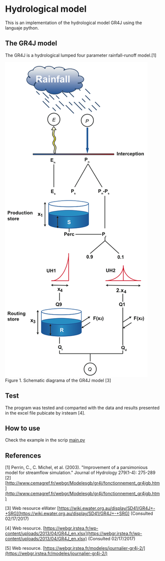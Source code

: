 # Hydrological model

This is an implementation of the hydrological model GR4J using the languaje python.


## The GR4J model

The GR4J is a hydrological lumped four parameter rainfall-runoff  model.[1]



![Schematic diagrama of the GR4J model](/GR4J_scheme.png) 
Figure 1. Schematic diagrama of the GR4J model [3]


## Test

The program was tested and comparted with the data and results presented
in the excel file pubicate by irsteam [4]. 


## How to use

Check the example in the scrip [main.py](https://github.com/fbespitia/GR4J/blob/master/main.py)



## References 

[1] Perrin, C., C. Michel, et al. (2003). "Improvement of a parsimonious model for streamflow simulation." Journal of Hydrology 279(1-4): 275-289
[2] [http://www.cemagref.fr/webgr/Modelesgb/gr4j/fonctionnement_gr4jgb.htm](http://www.cemagref.fr/webgr/Modelesgb/gr4j/fonctionnement_gr4jgb.htm)

[3] Web resource eWater  [https://wiki.ewater.org.au/display/SD41/GR4J+-+SRG](https://wiki.ewater.org.au/display/SD41/GR4J+-+SRG) (Consulted 02/17/2017)

[4] Web resource. 
[https://webgr.irstea.fr/wp-content/uploads/2013/04/GR4J_en.xlsx](https://webgr.irstea.fr/wp-content/uploads/2013/04/GR4J_en.xlsx) (Consulted 02/17/2017)

[5] Web resource. [https://webgr.irstea.fr/modeles/journalier-gr4j-2/](https://webgr.irstea.fr/modeles/journalier-gr4j-2/)


